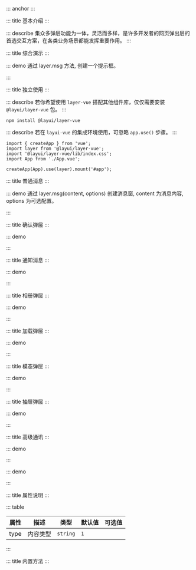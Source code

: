 ::: anchor
:::

::: title 基本介绍
:::

::: describe 集众多弹层功能为一体，灵活而多样，是许多开发者的网页弹出层的首选交互方案，在各类业务场景都能发挥重要作用。
:::

::: title 综合演示
:::

::: demo 通过 layer.msg 方法, 创建一个提示框。

<template>
    <lay-button type="primary" @click="openMsg">普通消息</lay-button>
    <lay-button type="primary" @click="openSuccess">成功消息</lay-button>
    <lay-button type="primary" @click="openLoad">全局加载</lay-button>
    <lay-button type="primary" @click="openConfirm">确认框</lay-button>
    <lay-button type="primary" @click="openPage">模态框</lay-button>
    <lay-button type="primary" @click="openIframe">Iframe 层</lay-button>
    <lay-button type="primary" @click="openDrawer">抽屉</lay-button>
    <lay-button type="primary" @click="openNotifiy">通知</lay-button>
    <lay-button type="primary" @click="openPhotos">相册</lay-button>
</template>

<script>
import { layer } from "@layui/layui-vue"

const openMsg = function() {
    layer.msg("普通消息", { time: 1000 })
}

const openSuccess = function() {
    layer.msg("成功消息", { time: 1000, icon: 1 })
}

const openConfirm = function() {
    layer.confirm("layui-vue 1.0.0 已经发布")
}

const openLoad = function() {
    layer.load(0, { time: 1000 })
}

const openIframe = function() {
    layer.open({
        type: "iframe",
        title: "远程页面",
        area: ['90%','90%'],
        content: "http://www.layui-vue.com"
    })
}

const openNotifiy = function() {
    layer.notifiy({
      title:"标题",
      content:"默认就是右上，也是用得最多的"
    })
}

const openPhotos = function() {
    layer.photos({
      imgList:[
            {
                src:'http://www.layui-vue.com/assets/logo.a3fad609.jpg',
                alt:'layui.png'
            }
        ]
    })
}

 const openDrawer = function() {
    layer.drawer({
        title: "标题",
        content: "内容"
    })
}
</script>

:::

::: title 独立使用
:::

::: describe 若你希望使用 `layer-vue` 搭配其他组件库，仅仅需要安装 `@layui/layer-vue` 包。
:::

```
npm install @layui/layer-vue
```

::: describe 若在 `layui-vue` 的集成环境使用，可忽略 `app.use()` 步骤。
:::

```
import { createApp } from 'vue';
import layer from '@layui/layer-vue';
import '@layui/layer-vue/lib/index.css';
import App from './App.vue';

createApp(App).use(layer).mount('#app');
```

::: title 普通消息
:::

::: demo 通过 layer.msg(content, options) 创建消息窗, content 为消息内容, options 为可选配置。

<template>
    <lay-button type="primary" @click="openMsg1">成功消息</lay-button>
    <lay-button type="primary" @click="openMsg2">失败消息</lay-button>
    <lay-button type="primary" @click="openMsg3">警告消息</lay-button>
    <lay-button type="primary" @click="openMsg4">详情消息</lay-button>
    <lay-button type="primary" @click="openMsg5">哭脸消息</lay-button>
    <lay-button type="primary" @click="openMsg6">笑脸消息</lay-button>
    <lay-button type="primary" @click="openMsg7">警告消息</lay-button>
    <lay-button type="primary" @click="openMsg8">加载消息</lay-button>
</template>

<script setup>
const openMsg1 = function() {
    layer.msg("成功消息", { icon : 1, time: 1000})
}
const openMsg2 = function() {
    layer.msg("失败消息", { icon : 2, time: 1000})
}
const openMsg3 = function() {
    layer.msg("疑问消息", { icon : 3, time: 1000})
}
const openMsg4 = function() {
    layer.msg("详情消息", { icon : 4, time: 1000})
}
const openMsg5 = function() {
    layer.msg("哭脸图标", { icon : 5, time: 1000})
}
const openMsg6 = function() {
    layer.msg("笑脸图标", { icon : 6, time: 1000})
}
const openMsg7 = function() {
    layer.msg("警告图标", { icon : 7, time: 1000})
}
const openMsg8 = function() {
    layer.msg("加载消息", { icon : 16, time: 1000})
}
</script>

:::

::: title 确认弹层
:::

::: demo

<template>
    <lay-button type="primary" @click="openConfirm1">确认框（1）</lay-button>
    <lay-button type="primary" @click="openConfirm2">询问框（2）</lay-button>
</template>

<script>
import { layer } from "@layui/layui-vue"

const openConfirm1 = function() {
    layer.confirm("layui-vue 1.0.0 已经发布")
}

const openConfirm2 = function() {
    layer.confirm("你如何看待 layui-vue 的发布", 
        {
            btn: [
                {text:'站着看', callback: (id) => { layer.msg("站着看"); layer.close(id); }},
                {text:'坐着看', callback: (id) => { layer.msg("坐着看"); layer.close(id); }}
            ]
        }
    );
}
</script>

:::

::: title 通知消息 
:::

::: demo

<template>
  <lay-row :space="30" >
    <lay-col :span="24">
      <lay-button type="primary" @click="baseNotifiyRT">右上位置</lay-button>
      <lay-button type="primary" @click="baseNotifiyRB">右下位置</lay-button>
      <lay-button type="primary" @click="baseNotifiyLT">左上位置</lay-button>
      <lay-button type="primary" @click="baseNotifiyLB">左下位置</lay-button>
    </lay-col>
    <lay-col :span="24">
      <lay-button type="primary" @click="NotifiySuccess">成功通知</lay-button>
      <lay-button type="primary" @click="NotifiyFailure">失败通知</lay-button>
      <lay-button type="primary" @click="NotifiyWarm">警告通知</lay-button>
      <lay-button type="primary" @click="NotifiyInfo">锁定通知</lay-button>
    </lay-col>
  </lay-row>
</template>

<script>
import { layer } from  "@layui/layui-vue"

const baseNotifiyRT = function() {
    layer.notifiy({
      title:"这是标题",
      content:"默认就是右上，也是用得最多的"
    })
}
const baseNotifiyRB = function() {
    layer.notifiy({
      title:"这是标题",
      content:"默认就是右上，也是用得最多的",
      offset:'rb',
    })
}
const baseNotifiyLT = function() {
    layer.notifiy({
      title:"这是标题",
      content:"默认就是右上，也是用得最多的",
      offset:'lt',
    })
}
const baseNotifiyLB = function() {
    layer.notifiy({
      title:"这是标题",
      content:"默认就是右上，也是用得最多的",
      offset:'lb',
    })
}
const NotifiySuccess=function(){
    layer.notifiy({
      title:"Success",
      content:"默认就是右上，也是用得最多的",
      icon:1
    })
}
const NotifiyFailure=function(){
    layer.notifiy({
      title:"Error",
      content:"默认就是右上，也是用得最多的",
      icon:2
    })
}
const NotifiyWarm=function(){
    layer.notifiy({
      title:"Warming",
      content:"默认就是右上，也是用得最多的",
      icon:3
    })
}
const NotifiyInfo=function(){
    layer.notifiy({
      title:"Question",
      content:"默认就是右上，也是用得最多的",
      icon:4
    })
}
</script>

:::

::: title 相册弹层
:::

::: demo
<template>
    <lay-button type="primary" @click="signleImg">查看图片</lay-button>
    <lay-button type="primary" @click="groupImg">查看相册</lay-button>
</template>

<script>
import { layer } from  "@layui/layui-vue"

const signleImg = function() {
    layer.photos({
      imgList:[{src:'http://www.pearadmin.com/assets/images/un2.svg',alt:'layer for vue'}]
    })
}

const groupImg = function() {
  layer.photos({
    imgList:[
      { src:'http://www.pearadmin.com/assets/images/un8.svg', alt:'图片1'},
      { src:'http://www.pearadmin.com/assets/images/un32.svg', alt:'图片2'}
    ]
  })
}
</script>
::: 

::: title 加载弹层
:::

::: demo
<template>
  <lay-button-container>
    <lay-button @click="loading0" type="primary">加载 (1)</lay-button>
    <lay-button @click="loading1" type="primary">加载 (2)</lay-button>
    <lay-button @click="loading2" type="primary">加载 (3)</lay-button>
  </lay-button-container>
</template>

<script setup>
import { layer } from "@layui/layui-vue"

const loading0 = function() {
    layer.load(0, {time: 3000})
}

const loading1 = function() {
    layer.load(1, {time: 3000})
}

const loading2 = function() {
    layer.load(2, {time: 3000})
}
</script>
:::

::: title 模态弹层
:::

::: demo

<template>
    <lay-row :space="30" >
        <lay-col :span="24">
            <lay-button type="primary" @click="openBase">小试牛刀</lay-button>
            <lay-button type="primary" @click="openSize">指定尺寸</lay-button>
            <lay-button type="primary" @click="openOffset">指定位置</lay-button>
            <lay-button type="primary" @click="openIframe">远程窗体</lay-button>
            <lay-button type="primary" @click="openHtml">代码片段</lay-button>
        </lay-col>
        <lay-col :span="24">
            <lay-button type="primary" @click="openMaxmin">缩小放大</lay-button>
            <lay-button type="primary" @click="openResize">尺寸拉伸</lay-button>
            <lay-button type="primary" @click="openIndex">设置层级</lay-button>
            <lay-button type="primary" @click="openClose2">关闭主题</lay-button>
            <lay-button type="primary" @click="openAuto">自适应性</lay-button>
        </lay-col>
    </lay-row>
</template>

<script setup>
import { layer } from "@layui/layui-vue"

const openBase = function() {
    layer.open({
        type: 1,
        title: "标题",
        content: "内容"
    })    
}

const openSize = function() {
    layer.open({
        type: 1,
        title: "标题",
        area: ['400px','400px'],
        content: "内容"
    })     
}

const openOffset = function() {
    layer.open({
        type: 1,
        title: "标题",
        offset: ['100px','100px'],
        content: "内容"
    })
}

const openIframe = function() {
    layer.open({
        type: 2,
        title: "标题",
        resize: true,
        area: ['90%','90%'],
        content: "http://www.layui-vue.com"
    })
}

const openHtml = function() {
    layer.open({
        type: 1,
        title: "标题",
        isHtmlFragment: true,
        content: "<p style='color:red;'>内容</p>"
    })
}

const openMaxmin = function() {
    layer.open({
        type: 1,
        maxmin: true,
        title: "标题",
        content: "内容",
    })
}

const openResize = function() {
    layer.open({
        type: 1,
        title: "标题",
        resize: true,
        content: "内容"
    })    
}

const openIndex = function() {
    layer.open({
        type: 1,
        zIndex: 999,
        title: "标题",
        content: "设置层级"
    })
}

const openClose2 = function() {
    layer.open({
        type: 1,
        closeBtn: 2,
        title: "其他关闭",
        content: "内容"
    })    
}

const openAuto = function() {
    layer.open({
        type: 1,
        title: "标题",
        isHtmlFragment: true,
        content: "<img src='https://img2.baidu.com/it/u=3080567934,982100974&fm=253&fmt=auto&app=120&f=JPEG?w=1047&h=461' />"
    })    
}
</script>

:::

::: title 抽屉弹层
:::

::: demo
<template>
    <lay-button @click="openTopDrawer" type="primary">上</lay-button>
    <lay-button @click="openBottomDrawer" type="primary">下</lay-button>
    <lay-button @click="openLeftDrawer" type="primary">左</lay-button>
    <lay-button @click="openRightDrawer" type="primary">右</lay-button>
</template>

<script setup>
import { layer } from "@layui/layui-vue"

const openTopDrawer = function() {
    layer.drawer({
        title: "标题",
        content: "内容",
        offset: "t"
    })
}
const openBottomDrawer = function() {
    layer.drawer({
        title: "标题",
        content: "内容",
        offset: "b"
    })
}
const openLeftDrawer = function() {
    layer.drawer({
        title: "标题",
        content: "内容",
        offset: "l"
    })
}
const openRightDrawer = function() {
    layer.drawer({
        title: "标题",
        content: "内容",
        offset: "r"
    })
}
</script>
:::

::: title 高级通讯
:::

::: demo

<template>
  <lay-input type="text" v-model="data.remark" >
    <template #append>
        <lay-icon type="layui-icon-set-fill" @click="openComponent1"></lay-icon>
    </template>
  </lay-input>
</template>

<script setup>
import { reactive, h, resolveComponent } from 'vue'
import { layer } from  "@layui/layui-vue"

const data = reactive({
    remark: "信息"
})
const ChildrenOne = resolveComponent('Children1')
const openComponent1 = () => {
  layer.open({
    title: '标题',
    content: h(ChildrenOne, { data }),
    shade: false,
  })
}
</script>

:::

::: demo

<template>
  <lay-input type="text" v-model="numb" >
    <template #append>
        <lay-icon type="layui-icon-set-fill" @click="openComponent2"></lay-icon>
    </template>
  </lay-input>
</template>

<script setup>
import { reactive, h, resolveComponent, ref } from 'vue'
import { layer } from  "@layui/layui-vue"

const prop = reactive({})
const numb = ref(1000)  
const ChildrenTwo = resolveComponent('Children2')

const openComponent2 = () => {
  layer.open({
    title: '标题',
    content: h(ChildrenTwo, { 
      prop, 
      onAdd(res){
        numb.value = numb.value + 1;
      }, onSub(res) {
        numb.value = numb.value - 1;
      }
      }),
  })
}
</script>

:::

::: title 属性说明
:::

::: table

| 属性 | 描述 | 类型 | 默认值 | 可选值 |
| -- | -- | -- | -- | -- |
| type | 内容类型 | `string` | `1` |  |

:::

::: title 内置方法
:::